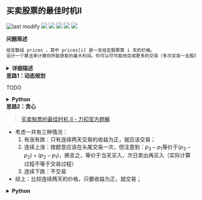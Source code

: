 ## 买卖股票的最佳时机II
<!--START_SECTION:badge-->

![last modify](https://img.shields.io/static/v1?label=last%20modify&message=2022-10-29%2023%3A59%3A13&color=yellowgreen&style=flat-square)
[![](https://img.shields.io/static/v1?label=&message=%E4%B8%AD%E7%AD%89&color=yellow&style=flat-square)](../../../README.md#中等)
[![](https://img.shields.io/static/v1?label=&message=LeetCode&color=green&style=flat-square)](../../../README.md#leetcode)
[![](https://img.shields.io/static/v1?label=&message=%E5%8A%A8%E6%80%81%E8%A7%84%E5%88%92&color=blue&style=flat-square)](../../../README.md#动态规划)
[![](https://img.shields.io/static/v1?label=&message=%E8%B4%AA%E5%BF%83&color=blue&style=flat-square)](../../../README.md#贪心)
[![](https://img.shields.io/static/v1?label=&message=%E7%83%AD%E9%97%A8&color=blue&style=flat-square)](../../../README.md#热门)

<!--END_SECTION:badge-->
<!--info
tags: [动态规划, 贪心, 热门]
source: LeetCode
level: 中等
number: '0122'
name: 买卖股票的最佳时机II
companies: []
-->

<summary><b>问题简述</b></summary>

```txt
给定数组 prices ，其中 prices[i] 是一支给定股票第 i 天的价格。
设计一个算法来计算你所能获取的最大利润。你可以尽可能地完成更多的交易（多次买卖一支股票）。
```

<details><summary><b>详细描述</b></summary>

```txt
给定一个数组 prices ，其中 prices[i] 是一支给定股票第 i 天的价格。

设计一个算法来计算你所能获取的最大利润。你可以尽可能地完成更多的交易（多次买卖一支股票）。

注意：你不能同时参与多笔交易（你必须在再次购买前出售掉之前的股票）。

示例 1:
    输入: prices = [7,1,5,3,6,4]
    输出: 7
    解释: 在第 2 天（股票价格 = 1）的时候买入，在第 3 天（股票价格 = 5）的时候卖出, 这笔交易所能获得利润 = 5-1 = 4 。
        随后，在第 4 天（股票价格 = 3）的时候买入，在第 5 天（股票价格 = 6）的时候卖出, 这笔交易所能获得利润 = 6-3 = 3 。
示例 2:
    输入: prices = [1,2,3,4,5]
    输出: 4
    解释: 在第 1 天（股票价格 = 1）的时候买入，在第 5 天 （股票价格 = 5）的时候卖出, 这笔交易所能获得利润 = 5-1 = 4 。
        注意你不能在第 1 天和第 2 天接连购买股票，之后再将它们卖出。因为这样属于同时参与了多笔交易，你必须在再次购买前出售掉之前的股票。
示例 3:
    输入: prices = [7,6,4,3,1]
    输出: 0
    解释: 在这种情况下, 没有交易完成, 所以最大利润为 0。

提示：
    1 <= prices.length <= 3 * 10^4
    0 <= prices[i] <= 10^4

来源：力扣（LeetCode）
链接：https://leetcode-cn.com/problems/best-time-to-buy-and-sell-stock-ii
著作权归领扣网络所有。商业转载请联系官方授权，非商业转载请注明出处。
```

</details>

<!-- <div align="center"><img src="../../../_assets/xxx.png" height="300" /></div> -->

<summary><b>思路1：动态规划</b></summary>

TODO

<details><summary><b>Python</b></summary>

```python
```

</details>


<summary><b>思路2：贪心</b></summary>

> [买卖股票的最佳时机 II - 力扣官方题解](https://leetcode-cn.com/problems/best-time-to-buy-and-sell-stock-ii/solution/mai-mai-gu-piao-de-zui-jia-shi-ji-ii-by-leetcode-s/)

- 考虑一共有三种情况：
    1. 有涨有跌：只有连续两天交易的收益为正，就应该交易；
    2. 连续上涨：按题意应该在头尾交易一次，但注意到：$p_3-p_1$等价于$(p_3-p_2)+(p_2-p_1)$，换言之，等价于当天买入，次日卖出再买入（实际计算过程不等于交易过程）
    3. 连续下跌：不交易
- 综上：比较连续两天的价格，只要收益为正，就交易；

<details><summary><b>Python</b></summary>

```python
class Solution:
    def maxProfit(self, prices: List[int]) -> int:

        ret = 0
        for i in range(1, len(prices)):
            dif = prices[i] - prices[i - 1]
            if dif > 0:
                ret += dif

        return ret
```

</details>
